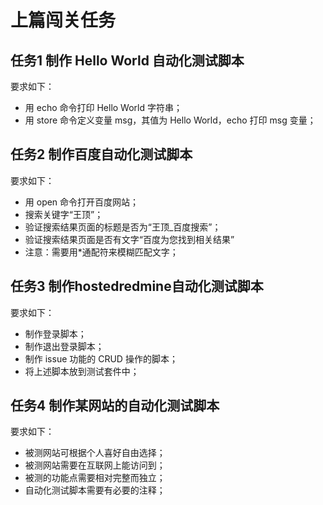 # 上篇闯关任务

## 任务1 制作 Hello World 自动化测试脚本

要求如下：
- 用 echo 命令打印 Hello World 字符串；
- 用 store 命令定义变量 msg，其值为 Hello World，echo 打印 msg 变量；

## 任务2 制作百度自动化测试脚本

要求如下：
- 用 open 命令打开百度网站；
- 搜索关键字“王顶”；
- 验证搜索结果页面的标题是否为“王顶_百度搜索”；
- 验证搜索结果页面是否有文字“百度为您找到相关结果”
- 注意：需要用\*通配符来模糊匹配文字；

## 任务3 制作hostedredmine自动化测试脚本

要求如下：
- 制作登录脚本；
- 制作退出登录脚本；
- 制作 issue 功能的 CRUD 操作的脚本；
- 将上述脚本放到测试套件中；

## 任务4 制作某网站的自动化测试脚本

要求如下：
- 被测网站可根据个人喜好自由选择；
- 被测网站需要在互联网上能访问到；
- 被测的功能点需要相对完整而独立；
- 自动化测试脚本需要有必要的注释；
